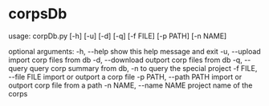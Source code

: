 # corpsDb

usage: corpDb.py [-h] [-u] [-d] [-q] [-f FILE] [-p PATH] [-n NAME]

optional arguments:
  -h, --help            show this help message and exit
  -u, --upload          import corp files from db
  -d, --download        outport corp files from db
  -q, --query           query corp summary from db, -n to query the special
                        project
  -f FILE, --file FILE  import or outport a corp file
  -p PATH, --path PATH  import or outport corp file from a path
  -n NAME, --name NAME  project name of the corps
